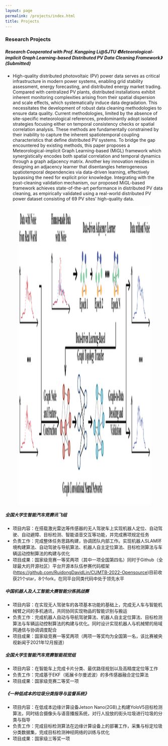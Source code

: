 ```yaml
---
layout: page
permalink: /projects/index.html
title: Projects
---
```


### **Research Projects**

##### Research Cooperated with Prof. Kangping Li@SJTU 《Meteorological-implicit Graph Learning-based Distributed PV Data Cleaning Framework》 (Submitted)
- High-quality distributed photovoltaic (PV) power data serves as critical infrastructure in modern power systems, enabling grid stability assessment, energy forecasting, and distributed energy market trading. Compared with centralized PV plants, distributed installations exhibit inherent monitoring complexities arising from their spatial dispersion and scale effects, which systematically induce data degradation. This necessitates the development of robust data cleaning methodologies to ensure data quality. Current methodologies, limited by the absence of site-specific meteorological references, predominantly adopt isolated strategies focusing either on temporal consistency checks or spatial correlation analysis. These methods are fundamentally constrained by their inability to capture the inherent spatiotemporal coupling characteristics that define distributed PV systems. To bridge the gap encountered by existing methods, this paper proposes a Meteorological-implicit Graph Learning-based (MiGL) framework which synergistically encodes both spatial correlation and temporal dynamics through a graph adjacency matrix. Another key innovation resides in designing an adjacency learner that disentangles heterogeneous spatiotemporal dependencies via data-driven learning, effectively bypassing the need for explicit prior knowledge. Integrating with the post-cleaning validation mechanism, our proposed MiGL-based framework achieves state-of-the-art performance in distributed PV data cleaning, as empirically validated using a real-world distributed PV power dataset consisting of 69 PV sites’ high-quality data.

<figure class="floatpic">
<img src="/images/PaperFig/GCN.png" class="floatpic" width="2783" height="950" alt="GCN">
</figure>

##### 全国大学生智能汽车竞赛讯飞组
- 项目内容：在搭载激光雷达等传感器的无人驾驶车上实现机器人定位、自动驾驶、自动避障、目标检测、智能语音交互等功能，并完成赛项规定任务
- 负责工作：完成整体任务思路构建，协调团队内部工作。实现机器人SLAM环境构建算法、自动驾驶与导航算法、机器人自主定位算法、目标检测算法与车辆运动控制算法的构建与优化
- 项目成果：国家级竞赛一等奖两项（其中一项全国第四名）同时于Github（全球最大的开源社区）平台开源本队伍参赛代码框架(https://github.com/RuidongDavidLin/CUMTB-2022-Opensource)目前收获21个star，8个fork，在同平台同类代码中处于领先水平

##### 中国机器人及人工智能大赛智能分拣挑战赛
- 项目内容：在实现无人驾驶车的各项基本功能的基础上，完成无人车与智能机械臂之间的多机通讯，共同协同实现物品的智能识别与搬运
- 负责工作：完成机器人自动与导航驾驶算法、机器人自主定位算法、目标检测算法与车辆运动控制算法的构建与优化。同时设计实现机器人与机械臂的局域网通信与协调调度配合
- 项目成果：国家级竞赛一等奖两项（两项一等奖均为全国第一名，该比赛被央视新闻于2021年12月报道）

##### 全国大学生智能汽车竞赛智能视觉组
- 项目内容：在智能车上完成卡片分类、最优路径规划以及高精度定位等工作
- 负责工作：完成基于EKF（拓展卡尔曼滤波）的多传感器融合定位算法
- 项目成果：国家级竞赛二等奖一项

##### 《一种低成本的垃圾分类指导与监督系统》
- 项目内容：在低成本边缘计算设备Jetson Nano(2GB)上构建YoloV5目标检测算法，同时结合摄像头与语音播报系统，对行人投放的街头垃圾进行垃圾的分类与指导
- 负责工作：完成目标检测算法在边缘计算设备上的部署工作，采集与标定垃圾分类数据集，完成目标检测神经网络的训练与优化
- 项目成果：国家级三等奖一项